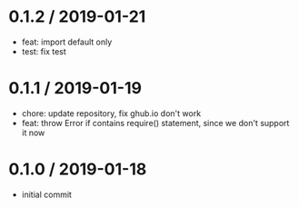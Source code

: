 
0.1.2 / 2019-01-21
==================

 * feat: import default only
 * test: fix test

0.1.1 / 2019-01-19
==================

 * chore: update repository, fix ghub.io don't work
 * feat: throw Error if contains require() statement, since we don't support it now

0.1.0 / 2019-01-18
==================

 * initial commit
